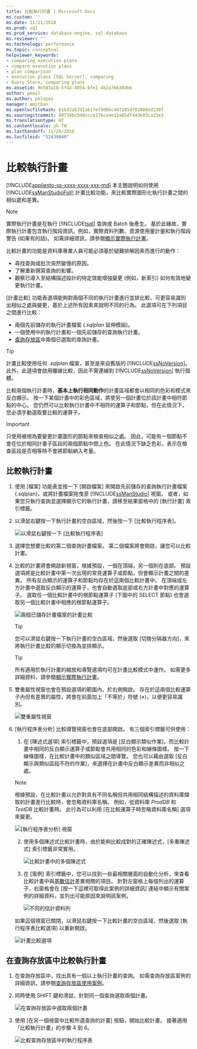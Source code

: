 ```yaml
---
title: 比較執行計畫 | Microsoft Docs
ms.custom: ''
ms.date: 11/21/2018
ms.prod: sql
ms.prod_service: database-engine, sql-database
ms.reviewer: ''
ms.technology: performance
ms.topic: conceptual
helpviewer_keywords:
- comparing execution plans
- compare execution plans
- plan comparison
- execution plans [SQL Server], comparing
- Query Store, comparing plans
ms.assetid: 9e583a18-5f4a-4054-bfe1-4b2a76630db6
author: pmasl
ms.author: pelopes
manager: amitban
ms.openlocfilehash: b1bd2ab7d1ab17ef9d0bc4671054f02808ed230f
ms.sourcegitcommit: 60739bcb48ccce17bca4e11a85df443e93ca23e3
ms.translationtype: HT
ms.contentlocale: zh-TW
ms.lasthandoff: 11/28/2018
ms.locfileid: "52439840"
---
```

# <a name="compare-execution-plans"></a>比較執行計畫
[!INCLUDE[appliesto-ss-xxxx-xxxx-xxx-md](../../includes/appliesto-ss-xxxx-xxxx-xxx-md.md)]
本主題說明如何使用 [!INCLUDE[ssManStudioFull](../../includes/ssmanstudiofull-md.md)] 計畫比較功能，來比較實際圖形化執行計畫之間的相似處和差異。 
  
> [!NOTE]
> 實際執行計畫是在執行 [!INCLUDE[tsql](../../includes/tsql-md.md)] 查詢或 Batch 後產生。 基於此緣故，實際執行計畫包含執行階段資訊，例如，實際資料列數、資源使用量計量和執行階段警告 (如果有的話)。 如需詳細資訊，請參閱[顯示實際執行計畫](../../relational-databases/performance/display-an-actual-execution-plan.md)。
  
比較計畫的功能是資料庫專業人員可能必須基於疑難排解因素而進行的動作：
-   尋找查詢或批次突然變慢的原因。
-   了解重新撰寫查詢的影響。
-   觀察已導入至結構描述設計的特定效能增強變更 (例如，新索引) 如何有效地變更執行計畫。  
 
[計畫比較] 功能表選項能夠對兩個不同的執行計畫進行並排比較，可更容易識別出相似之處與變更，基於上述所有因素來說明不同的行為。 此選項可在下列項目之間進行比較：
- 兩個先前儲存的執行計畫檔案 (*.sqlplan* 延伸模組)。
- 一個使用中的執行計畫和一個先前儲存的查詢執行計畫。
- [查詢存放區](../../relational-databases/performance/monitoring-performance-by-using-the-query-store.md)中兩個已選取的查詢計畫。

> [!TIP]
> 計畫比較使用任何 *.sqlplan* 檔案，甚至是來自舊版的 [!INCLUDE[ssNoVersion](../../includes/ssnoversion-md.md)]。 此外，此選項會啟用離線比較，因此不需連線到 [!INCLUDE[ssNoVersion](../../includes/ssnoversion-md.md)] 執行個體。 

比較兩個執行計畫時，**基本上執行相同動作**的計畫區域都會以相同的色彩和模式來反白顯示。 按一下某個計畫中的彩色區域，將使另一個計畫位於該計畫中相符節點的中心。 您仍然可以比較執行計畫中不相符的運算子和節點，但在此情況下，您必須手動選取要比較的運算子。

> [!IMPORTANT]
> 只使用被視為要變更計畫圖形的節點來檢查相似之處。 因此，可能有一個節點不會在位於相同計畫子區段的兩個節點中間上色。 在此情況下缺乏色彩，表示在檢查區段是否相等時不會將節點納入考量。
  
## <a name="to-compare-execution-plans"></a>比較執行計畫
  
1.  使用 [檔案] 功能表並按一下 [開啟檔案] 來開啟先前儲存的查詢執行計畫檔案 (.sqlplan)，或將計畫檔案拖曳至 [!INCLUDE[ssManStudio](../../includes/ssManStudio-md.md)] 視窗。 或者，如果您只執行查詢並選擇顯示它的執行計畫，請移至結果窗格中的 [執行計畫] 索引標籤。 

2.  以滑鼠右鍵按一下執行計畫的空白區域，然後按一下 [比較執行程序表]。 

    ![以滑鼠右鍵按一下 [比較執行程序表]](../../relational-databases/performance/media/plancomparisonmenuoption.png "以滑鼠右鍵按一下 [比較執行程序表]")   

3.  選擇您想要比較的第二個查詢計畫檔案。 第二個檔案將會開啟，讓您可以比較計畫。

4.  比較的計畫將會開啟新視窗，根據預設，一個在頂端，另一個則在底部。 預設選項將是比較計畫中第一次出現的常見運算子或節點，但會顯示計畫之間的差異。 所有反白顯示的運算子和節點均存在於這兩個比較計畫中。 在頂端或左方計畫中選取反白顯示的運算子，也會自動選取底部或右方計畫中對應的運算子。 選取任一個比較計畫中的根節點運算子 (下圖中的 SELECT 節點) 也會選取另一個比較計畫中相應的根節點運算子。

    ![兩個已儲存計畫檔案的計畫比較](../../relational-databases/performance/media/plancomparison-plans.png "兩個已儲存計畫檔案的計畫比較")  

     > [!TIP]
     > 您可以滑鼠右鍵按一下執行計畫的空白區域，然後選取 [切換分隔器方向]，來將執行計畫比較的顯示切換為並排顯示。

     > [!TIP]
     > 所有適用於執行計畫的縮放和導覽選項均可在計畫比較模式中運作。 如需更多詳細資料，請參閱[顯示實際執行計畫](../../relational-databases/performance/display-an-actual-execution-plan.md)。

5.  雙重屬性視窗也會在預設選項的範圍內，於右側開啟。 存在於這兩個比較運算子內但有差異的屬性，將會在前面加上「不等於」符號 (≠)，以便更容易識別。

    ![雙重屬性視窗](../../relational-databases/performance/media/plancomparison-properties.png "雙重屬性視窗")  

6.  [執行程序表分析] 比較導覽視窗也會在底部開啟。 有三個索引標籤可供使用：

    1.  在 [陳述式選項] 索引標籤中，預設選項是 [反白顯示類似作業]，而比較計畫中相同的反白顯示運算子或節點會共用相同的色彩和線條圖樣。 按一下線條圖樣，在比較計畫中的類似區域之間導覽。 您也可以藉由選取 [反白顯示與類似區段不符的作業]，來選擇在計畫中反白顯示差異而非相似之處。 
    
       > [!NOTE]
       > 根據預設，在比較計畫以允許對具有不同名稱但共用相同結構描述的資料庫擷取的計畫進行比較時，會忽略資料庫名稱。 例如，從資料庫 *ProdDB* 和 *TestDB* 比較計畫時。 此行為可以利用 [在比較運算子時忽略資料庫名稱] 選項來變更。

       ![[執行程序表分析] 視窗](../../relational-databases/performance/media/plancomparison-analysis.png "[執行程序表分析] 視窗") 

    2.  使用多個陳述式比較計畫時，由於能夠比較成對的正確陳述式，[多重陳述式] 索引標籤非常實用。

        ![比較計畫中的多個陳述式](../../relational-databases/performance/media/plancomparison-multiple.png "比較計畫中的多個陳述式")  

    3.  在 [案例] 索引標籤中，您可以找到一些最相關層面的自動化分析，來查看比較計畫中與[基數估計](../../relational-databases/performance/cardinality-estimation-sql-server.md)差異相關的項目。 針對左窗格上每個列出的運算子，右窗格會在 [按一下這裡可取得此案例的詳細資訊] 連結中顯示有關案例的詳細資料，並列出可能原因來說明該案例。 

        ![不同的估計資料列](../../relational-databases/performance/media/plancomparison-scenarios.png "不同的估計資料列")  

    如果這個視窗已關閉，以滑鼠右鍵按一下比較計畫的空白區域，然後選取 [執行程序表比較選項] 以重新開啟。

    ![計畫比較選項](../../relational-databases/performance/media/plancomparison-options.png "計畫比較選項")  

## <a name="to-compare-execution-plans-in-query-store"></a>在查詢存放區中比較執行計畫

1.  在查詢存放區中，找出具有一個以上執行計畫的查詢。 如需查詢存放區案例的詳細資訊，請參閱[查詢存放區使用案例](../../relational-databases/performance/query-store-usage-scenarios.md#identify-and-tune-top-resource-consuming-queries)。

2.  同時使用 SHIFT 鍵和滑鼠，針對同一個查詢選取兩個計畫。 

    ![在查詢存放區中選取兩個計畫](../../relational-databases/performance/media/plancomparison-querystore.png "在查詢存放區中選取兩個計畫")   

3.  使用 [在另一個視窗中比較所選查詢的計畫] 按鈕，開始比較計畫。 接著適用「比較執行計畫」的步驟 4 到 6。 

    ![比較查詢存放區中的執行程序表](../../relational-databases/performance/media/plancomparison-querystoreoption.png "比較查詢存放區中的執行程序表") 
